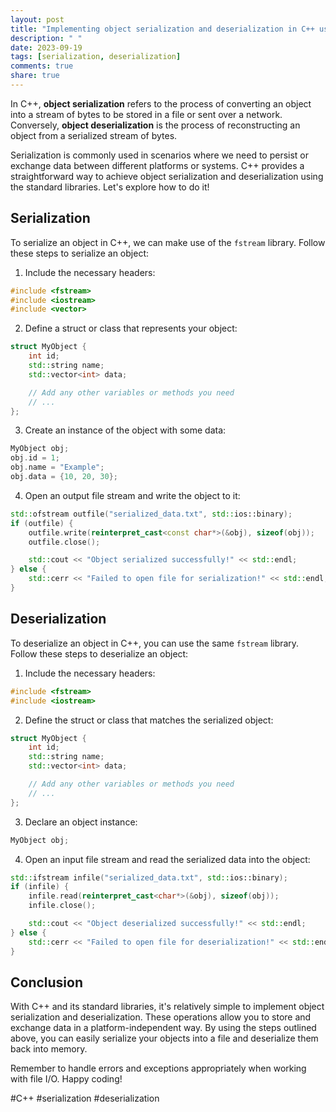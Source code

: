```yaml
---
layout: post
title: "Implementing object serialization and deserialization in C++ using standard libraries"
description: " "
date: 2023-09-19
tags: [serialization, deserialization]
comments: true
share: true
---
```


In C++, **object serialization** refers to the process of converting an object into a stream of bytes to be stored in a file or sent over a network. Conversely, **object deserialization** is the process of reconstructing an object from a serialized stream of bytes.

Serialization is commonly used in scenarios where we need to persist or exchange data between different platforms or systems. C++ provides a straightforward way to achieve object serialization and deserialization using the standard libraries. Let's explore how to do it!

## Serialization

To serialize an object in C++, we can make use of the `fstream` library. Follow these steps to serialize an object:

1. Include the necessary headers:

```cpp
#include <fstream>
#include <iostream>
#include <vector>
```

2. Define a struct or class that represents your object:

```cpp
struct MyObject {
    int id;
    std::string name;
    std::vector<int> data;

    // Add any other variables or methods you need
    // ...
};
```

3. Create an instance of the object with some data:

```cpp
MyObject obj;
obj.id = 1;
obj.name = "Example";
obj.data = {10, 20, 30};
```

4. Open an output file stream and write the object to it:

```cpp
std::ofstream outfile("serialized_data.txt", std::ios::binary);
if (outfile) {
    outfile.write(reinterpret_cast<const char*>(&obj), sizeof(obj));
    outfile.close();

    std::cout << "Object serialized successfully!" << std::endl;
} else {
    std::cerr << "Failed to open file for serialization!" << std::endl;
}
```

## Deserialization

To deserialize an object in C++, you can use the same `fstream` library. Follow these steps to deserialize an object:

1. Include the necessary headers:

```cpp
#include <fstream>
#include <iostream>
```

2. Define the struct or class that matches the serialized object:

```cpp
struct MyObject {
    int id;
    std::string name;
    std::vector<int> data;

    // Add any other variables or methods you need
    // ...
};
```

3. Declare an object instance:

```cpp
MyObject obj;
```

4. Open an input file stream and read the serialized data into the object:

```cpp
std::ifstream infile("serialized_data.txt", std::ios::binary);
if (infile) {
    infile.read(reinterpret_cast<char*>(&obj), sizeof(obj));
    infile.close();

    std::cout << "Object deserialized successfully!" << std::endl;
} else {
    std::cerr << "Failed to open file for deserialization!" << std::endl;
}
```

## Conclusion

With C++ and its standard libraries, it's relatively simple to implement object serialization and deserialization. These operations allow you to store and exchange data in a platform-independent way. By using the steps outlined above, you can easily serialize your objects into a file and deserialize them back into memory.

Remember to handle errors and exceptions appropriately when working with file I/O. Happy coding!

#C++ #serialization #deserialization